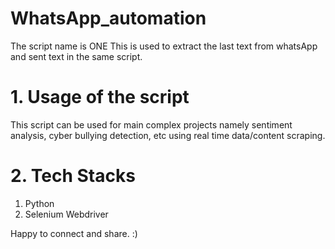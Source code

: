 # WhatsApp_automation

The script name is ONE 
This is used to extract the last text from whatsApp and sent text in the same script.

# 1. Usage of the script
This script can be used for main complex projects namely sentiment analysis, cyber bullying detection, etc using real time data/content scraping.

# 2. Tech Stacks 
1. Python
2. Selenium Webdriver

Happy to connect and share.
:)

